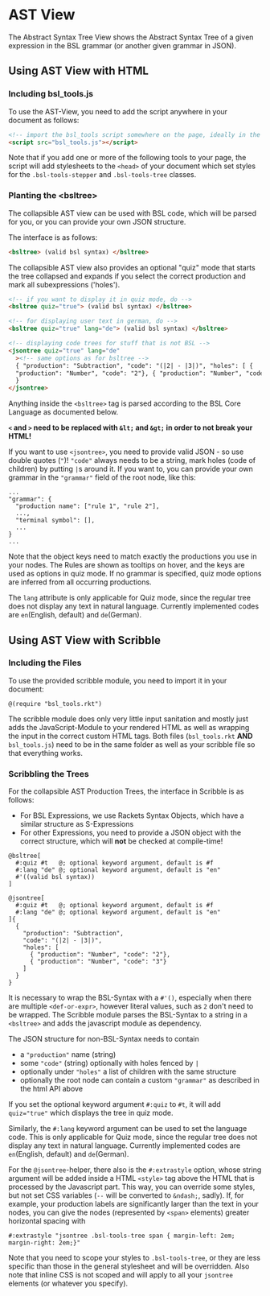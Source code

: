 # AST View

The Abstract Syntax Tree View shows the Abstract Syntax Tree of a given expression in the BSL grammar (or another given grammar in JSON).

## Using AST View with HTML

### Including bsl_tools.js

To use the AST-View, you need to add the script anywhere in your document as
follows:

```html
<!-- import the bsl_tools script somewhere on the page, ideally in the head -->
<script src="bsl_tools.js"></script>
```

Note that if you add one or more of the following tools to your page, the script
will add stylesheets to the `<head>` of your document which set styles for the
`.bsl-tools-stepper` and `.bsl-tools-tree` classes.

### Planting the &lt;bsltree&gt;

The collapsible AST view can be used with BSL code, which will be parsed for you,
or you can provide your own JSON structure.

The interface is as follows:

```html
<bsltree> (valid bsl syntax) </bsltree>
```

The collapsible AST view also provides an
optional "quiz" mode that starts the tree collapsed and expands if you select
the correct production and mark all subexpressions ('holes').

```html
<!-- if you want to display it in quiz mode, do -->
<bsltree quiz="true"> (valid bsl syntax) </bsltree>

<!-- for displaying user text in german, do -->
<bsltree quiz="true" lang="de"> (valid bsl syntax) </bsltree>

<!-- displaying code trees for stuff that is not BSL -->
<jsontree quiz="true" lang="de"
  ><!-- same options as for bsltree -->
  { "production": "Subtraction", "code": "(|2| - |3|)", "holes": [ {
  "production": "Number", "code": "2"}, { "production": "Number", "code": "3"} ]
  }
</jsontree>
```

Anything inside the `<bsltree>` tag is parsed according to the BSL Core Language as documented below.

**`<` and `>` need to be replaced with `&lt;` and `&gt;` in order to not break your HTML!**

If you want to use `<jsontree>`, you need to provide valid JSON - so use double quotes (`"`)!
`"code"` always needs to be a string, mark holes (code of children) by putting `|`s
around it. If you want to, you can provide your own grammar in the `"grammar"` field
of the root node, like this:

```
...
"grammar": {
  "production name": ["rule 1", "rule 2"],
  ...,
  "terminal symbol": [],
  ...
}
...
```

Note that the object keys need to match exactly the productions you use in your
nodes. The Rules are shown as tooltips on hover, and the keys are used as
options in quiz mode. If no grammar is specified, quiz mode options are inferred
from all occurring productions.

The `lang` attribute is only applicable for Quiz mode, since the regular tree does not display any text in natural language. Currently implemented codes are `en`(English, default) and `de`(German).

## Using AST View with Scribble

### Including the Files

To use the provided scribble module, you need to import it in your document:

```racket
@(require "bsl_tools.rkt")
```

The scribble module does only very little input sanitation and mostly just adds
the JavaScript-Module to your rendered HTML as well as wrapping the input in
the correct custom HTML tags. Both files (`bsl_tools.rkt` **AND** `bsl_tools.js`)
need to be in the same folder as well as your scribble file so that everything works.

### Scribbling the Trees

For the collapsible AST Production Trees, the interface in Scribble is as follows:

- For BSL Expressions, we use Rackets Syntax Objects, which have a similar structure as S-Expressions
- For other Expressions, you need to provide a JSON object with the correct structure, which will **not** be checked at compile-time!

```racket
@bsltree[
  #:quiz #t   @; optional keyword argument, default is #f
  #:lang "de" @; optional keyword argument, default is "en"
  #'((valid bsl syntax))
]

@jsontree[
  #:quiz #t   @; optional keyword argument, default is #f
  #:lang "de" @; optional keyword argument, default is "en"
]{
  {
    "production": "Subtraction",
    "code": "(|2| - |3|)",
    "holes": [
      { "production": "Number", "code": "2"},
      { "production": "Number", "code": "3"}
    ]
  }
}
```

It is necessary to wrap the BSL-Syntax with a `#'()`, especially when there are multiple `<def-or-expr>`,
however literal values, such as `2` don't need to be wrapped.
The Scribble module parses the BSL-Syntax to a string in a `<bsltree>` and adds the javascript module as dependency.

The JSON structure for non-BSL-Syntax needs to contain

- a `"production"` name (string)
- some `"code"` (string) optionally with holes fenced by `|`
- optionally under `"holes"` a list of children with the same structure
- optionally the root node can contain a custom `"grammar"` as described in the html API above

If you set the optional keyword argument `#:quiz` to `#t`, it will add `quiz="true"` which displays the tree in quiz mode.

Similarly, the `#:lang` keyword argument can be used to set the language code. This is only applicable for Quiz mode, since the regular tree does not display any text in natural language. Currently implemented codes are `en`(English, default) and `de`(German).

For the `@jsontree`-helper, there also is the `#:extrastyle` option, whose string
argument will be added inside a HTML `<style>` tag above the HTML that is processed
by the Javascript part. This way, you can override some styles, but not set CSS
variables (`--` will be converted to `&ndash;`, sadly).
If, for example, your production labels are significantly larger than the text in
your nodes, you can give the nodes (represented by `<span>` elements)
greater horizontal spacing with

```
#:extrastyle "jsontree .bsl-tools-tree span { margin-left: 2em; margin-right: 2em;}"
```

Note that you need to scope your styles to `.bsl-tools-tree`, or they are less
specific than those in the general stylesheet and will be overridden.
Also note that inline CSS is not scoped and will apply to all your `jsontree` elements (or whatever you specify).
